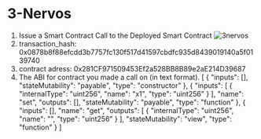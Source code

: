 # 3-Nervos
1) Issue a Smart Contract Call to the Deployed Smart Contract
![3nervos](https://user-images.githubusercontent.com/57771190/128844507-30577ab3-5a0b-41ec-b08f-765a5fd94d44.PNG)
2) transaction_hash: 0x0878b8f88efcdd3b7757fc130f517d41597cbdfc935d8439019140a5f0139740
3) contract adress: 0x281CF971509453Ef2a528BB8B89e2aE214D39687
4) The ABI for contract you made a call on (in text format).
[
    {
      "inputs": [],
      "stateMutability": "payable",
      "type": "constructor"
    },
    {
      "inputs": [
        {
          "internalType": "uint256",
          "name": "x1",
          "type": "uint256"
        }
      ],
      "name": "set",
      "outputs": [],
      "stateMutability": "payable",
      "type": "function"
    },
    {
      "inputs": [],
      "name": "get",
      "outputs": [
        {
          "internalType": "uint256",
          "name": "",
          "type": "uint256"
        }
      ],
      "stateMutability": "view",
      "type": "function"
    }
]
